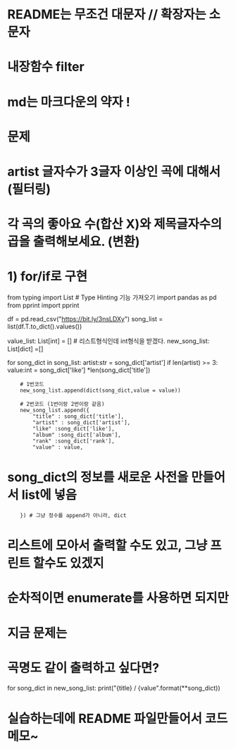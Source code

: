 # README는 무조건 대문자 // 확장자는 소문자 

# 내장함수 filter

# md는 마크다운의 약자 ! 



# 문제
# artist 글자수가 3글자 이상인 곡에 대해서 (필터링)
# 각 곡의 좋아요 수(합산 X)와 제목글자수의 곱을 출력해보세요. (변환)
# 1) for/if로 구현

from typing import List  # Type Hinting 기능 가져오기
import pandas as pd
from pprint import pprint

df = pd.read_csv("https://bit.ly/3nsLDXy")
song_list = list(df.T.to_dict().values())

value_list: List[int] = [] # 리스트형식인데 int형식을 받겠다.
new_song_list: List[dict] =[]

for song_dict in song_list:
    artist:str = song_dict['artist']
    if len(artist) >= 3:
        value:int = song_dict['like'] *len(song_dict['title'])
        
        # 1번코드 
        new_song_list.append(dict(song_dict,value = value))

        # 2번코드 (1번이랑 2번이랑 같음)
        new_song_list.append({
            "title" : song_dict['title'],
            "artist" : song_dict['artist'],
            "like" :song_dict['like'],
            "album" :song_dict['album'],
            "rank" :song_dict['rank'],
            "value" : value,
# song_dict의 정보를 새로운 사전을 만들어서 list에 넣음
        }) # 그냥 정수를 append가 아니라, dict
# 리스트에 모아서 출력할 수도 있고, 그냥 프린트 할수도 있겠지

# 순차적이면 enumerate를 사용하면 되지만
# 지금 문제는 
# 곡명도 같이 출력하고 싶다면? 
for song_dict in new_song_list:
    print("{title} / {value".format(**song_dict))

# 실습하는데에 README 파일만들어서 코드 메모~ 